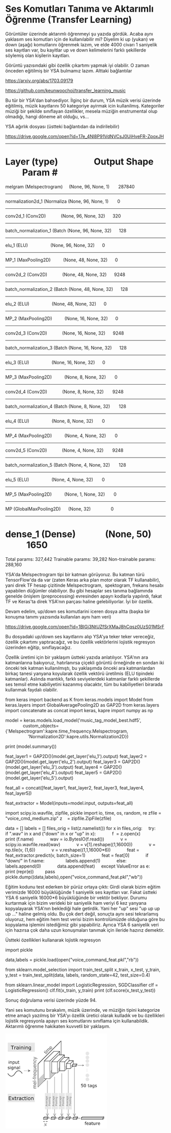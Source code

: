 # Ses Komutları Tanıma ve Aktarımlı Öğrenme (Transfer Learning)

Görüntüler üzerinde aktarımlı öğrenmeyi şu yazıda gördük. Acaba aynı
yaklasım ses komutları için de kullanılabilir mi? Diyelim ki up
(yukarı) ve down (aşağı) komutlarını öğrenmek lazım, ve elde 4000
civarı 1 saniyelik ses kayıtları var, bu kayitlar up ve down
kelimelerini farklı şekillerde söylemiş olan kişilerin kayıtları.

Görüntü yazısındaki gibi özellik çıkartımı yapmak iyi olabilir. O
zaman önceden eğitilmiş bir YSA bulmamız lazım. Alttaki bağlantılar

https://arxiv.org/abs/1703.09179

https://github.com/keunwoochoi/transfer_learning_music

Bu tür bir YSA'dan bahsediyor. İlginç bir durum, YSA müzik verisi
üzerinde eğitilmiş, müzik kayıtlarını 50 kategoriye ayirmak icin
kullanilmış. Kategoriler müziği bir şekilde sınıflayan özellikler,
mesela müziğin enstrumental olup olmadığı, hangi döneme ait olduğu,
vs...

YSA ağırlık dosyası (üstteki bağlantıdan da indirilebilir)

https://drive.google.com/open?id=17e_4Nl8P91VdNVCsJ0UiHveFR-ZpoxJH

_________________________________________________________________
Layer (type)                 Output Shape              Param #   
=================================================================
melgram (Melspectrogram)     (None, 96, None, 1)       287840    
_________________________________________________________________
normalization2d_1 (Normaliza (None, 96, None, 1)       0         
_________________________________________________________________
conv2d_1 (Conv2D)            (None, 96, None, 32)      320       
_________________________________________________________________
batch_normalization_1 (Batch (None, 96, None, 32)      128       
_________________________________________________________________
elu_1 (ELU)                  (None, 96, None, 32)      0         
_________________________________________________________________
MP_1 (MaxPooling2D)          (None, 48, None, 32)      0         
_________________________________________________________________
conv2d_2 (Conv2D)            (None, 48, None, 32)      9248      
_________________________________________________________________
batch_normalization_2 (Batch (None, 48, None, 32)      128       
_________________________________________________________________
elu_2 (ELU)                  (None, 48, None, 32)      0         
_________________________________________________________________
MP_2 (MaxPooling2D)          (None, 16, None, 32)      0         
_________________________________________________________________
conv2d_3 (Conv2D)            (None, 16, None, 32)      9248      
_________________________________________________________________
batch_normalization_3 (Batch (None, 16, None, 32)      128       
_________________________________________________________________
elu_3 (ELU)                  (None, 16, None, 32)      0         
_________________________________________________________________
MP_3 (MaxPooling2D)          (None, 8, None, 32)       0         
_________________________________________________________________
conv2d_4 (Conv2D)            (None, 8, None, 32)       9248      
_________________________________________________________________
batch_normalization_4 (Batch (None, 8, None, 32)       128       
_________________________________________________________________
elu_4 (ELU)                  (None, 8, None, 32)       0         
_________________________________________________________________
MP_4 (MaxPooling2D)          (None, 4, None, 32)       0         
_________________________________________________________________
conv2d_5 (Conv2D)            (None, 4, None, 32)       9248      
_________________________________________________________________
batch_normalization_5 (Batch (None, 4, None, 32)       128       
_________________________________________________________________
elu_5 (ELU)                  (None, 4, None, 32)       0         
_________________________________________________________________
MP_5 (MaxPooling2D)          (None, 1, None, 32)       0         
_________________________________________________________________
MP (GlobalMaxPooling2D)      (None, 32)                0         
_________________________________________________________________
dense_1 (Dense)              (None, 50)                1650      
=================================================================
Total params: 327,442
Trainable params: 39,282
Non-trainable params: 288,160


YSA'da Melspectrogram tipi bir katman görüyoruz. Bu katman türü TensorFlow'da da var (zaten Keras arka plan motor olarak TF kullanabilir), yani direk TF hesap çizitinde Melspectrogram,  spektogram, frekans hesabı yapabilen düğümler olabiliyor. Bu gibi hesaplar ses tanıma bağlamında genelde önişlem (preprocessing) evresinden apayrı kodlarla yapılırdı, fakat TF ve Keras'ta direk YSA'nın parçası haline gelebiliyorlar. İyi bir özellik.

Devam edelim, up/down ses komutlarini iceren dosya altta (başka bir konuşma tanımı yazısında kullanılan aynı ham veri)

https://drive.google.com/open?id=1BIGj3NtUZfSrXMaJ8hCqsz0UzS01MSrF

Bu dosyadaki up/down ses kayıtlarını alıp YSA'ya teker teker vereceğiz, özellik çıkartımı yaptıracağız, ve bu özellik vektörlerini lojistik regresyon üzerinden eğitip, sınıflayacağız.

Özellik üretimi için bir yaklaşım üstteki yazıda anlatılıyor. YSA'nın ara katmanlarına bakıyoruz, hatırlanırsa çiçekli görüntü örneğinde en sondan iki önceki tek katman kullanılmıştı, bu yaklaşımda önceki ara katmanlardan birkaç tanesi yanyana koyularak özellik vektörü üretilmis (ELU tipindeki katmanlar). Aslında mantıklı, farklı seviyelerdeki katmanlar farklı şekillerde ses temsil etme kabiliyetini kazanmış olacaktır, tüm bu kabiliyetleri birarada kullanmak faydalı olabilir.

from keras import backend as K
from keras.models import Model
from keras.layers import GlobalAveragePooling2D as GAP2D
from keras.layers import concatenate as concat
import keras, kapre
import numpy as np

model = keras.models.load_model('music_tag_model_best.hdf5', 
                                custom_objects={'Melspectrogram':kapre.time_frequency.Melspectrogram,
                                                'Normalization2D':kapre.utils.Normalization2D})

print (model.summary())

feat_layer1 = GAP2D()(model.get_layer('elu_1').output)
feat_layer2 = GAP2D()(model.get_layer('elu_2').output)
feat_layer3 = GAP2D()(model.get_layer('elu_3').output)
feat_layer4 = GAP2D()(model.get_layer('elu_4').output)
feat_layer5 = GAP2D()(model.get_layer('elu_5').output)

feat_all = concat([feat_layer1, feat_layer2, feat_layer3, feat_layer4, feat_layer5])

feat_extractor = Model(inputs=model.input, outputs=feat_all)

import scipy.io.wavfile, zipfile, pickle
import io, time, os, random, re
zfile = "voice_cmd_medium.zip"
z    = zipfile.ZipFile(zfile)

data = []
labels = []
files_orig = list(z.namelist())
for x in files_orig:
    try:
        if ".wav" in x and ("down" in x or "up" in x):
            f  = z.open(x)
            print (f.name)
            wav = io.BytesIO(f.read())
            v = scipy.io.wavfile.read(wav)
            v = v[1].reshape((1,16000))
            v = np.tile(v, (1,6))
            v = v.reshape((1,1,16000*6))
            feat = feat_extractor.predict(v, batch_size=1)
            feat = feat[0]
            if "down/" in f.name:
                labels.append(1)
            else:
                labels.append(0)
            data.append(feat)
    except ValueError as e:
        print (repr(e))
        pass
pickle.dump((data,labels),open("voice_command_feat.pkl","wb"))

Eğitim kodunu test ederken bir pürüz ortaya çıktı: Girdi olarak bizim eğitim verimizde 16000 büyüklüğünde 1 saniyelik ses kayıtları var. Fakat üstteki YSA 6 saniyelik 16000*6 büyüklüğünde bir vektör bekliyor. Durumu kurtarmak için bizim verideki bir saniyelik ham veriyi 6 kez yanyana kopyalayarak YSA'nın beklediği hale getirdik. Yani her "up" sesi "up up up up ..." haline gelmiş oldu. Bu çok dert değil, sonuçta aynı sesi tekrarlamış oluyoruz, hem eğitim hem test verisi bizim kontrolümüzde olduğuna göre bu kopyalama işlemini istediğimiz gibi yapabiliriz. Ayrıca YSA 6 saniyelik veri için hazırsa çok daha uzun konuşmaları tanımak için ileride hazırız demektir.

Üstteki özellikleri kullanarak lojistik regresyon

import pickle

data,labels = pickle.load(open("voice_command_feat.pkl","rb"))

from sklearn.model_selection import train_test_split
x_train, x_test, y_train, y_test = train_test_split(data, labels, random_state=42, test_size=0.4)

from sklearn.linear_model import LogisticRegression, SGDClassifier
clf = LogisticRegression()
clf.fit(x_train, y_train)
print (clf.score(x_test,y_test))

Sonuç doğrulama verisi üzerinde yüzde 94.

Yani ses komutunu bırakalım, müzik üzerinde, ve müziğin tipini kategorize etme amaçlı yazılmış bir YSA'yı özellik üretici olarak kulladık ve bu özellikleri lojistik regresyonla apayrı ses komutlarını sınıflama için kullanabildik. Aktarımlı öğrenme hakikaten kuvvetli bir yaklaşım.




![](diagram.png)

